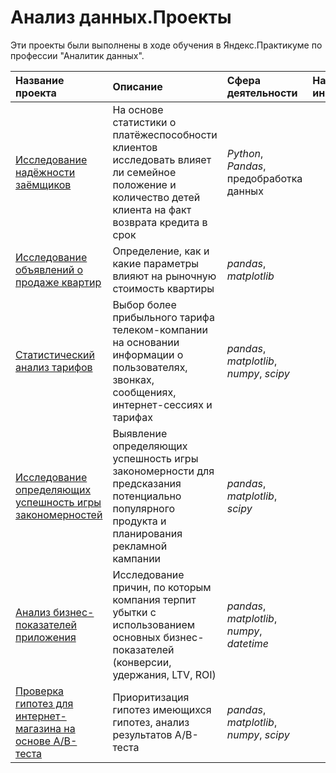 # Анализ данных.Проекты
Эти проекты были выполнены в ходе обучения в Яндекс.Практикуме по профессии "Аналитик данных".

| Название проекта | Описание | Сфера деятельности | Навыки и инструменты | 
| :---------------------- | :---------------------- | :---------------------- | :---------------------- |
| [Исследование надёжности заёмщиков](borrower_reliability_study) | На основе статистики о платёжеспособности клиентов исследовать влияет ли семейное положение и количество детей клиента на факт возврата кредита в срок | *Python*, *Pandas*, предобработка данных |
| [Исследование объявлений о продаже квартир](apartment_advertisements_research) | Определение, как и какие параметры влияют на рыночную стоимость квартиры | *pandas*, *matplotlib* |
| [Статистический анализ тарифов](statistical_analysis_of_tariffs) | Выбор более прибыльного тарифа телеком-компании на основании информации о пользователях, звонках, сообщениях, интернет-сессиях и тарифах | *pandas*, *matplotlib*, *numpy*, *scipy* |
| [Исследование определяющих успешность игры закономерностей](games_research) | Выявление определяющих успешность игры закономерности для предсказания потенциально популярного продукта и планирования рекламной кампании | *pandas*, *matplotlib*, *scipy* |
| [Анализ бизнес-показателей приложения](business_indicators_analysis) | Исследование причин, по которым компания терпит убытки с иcпользованием основных бизнес-показателей (конверсии, удержания, LTV, ROI) | *pandas*, *matplotlib*, *numpy*, *datetime* |
| [Проверка гипотез для интернет-магазина на основе A/B-теста](online_store_ab_testing) | Приоритизация гипотез имеющихся гипотез, анализ результатов A/B-теста | *pandas*, *matplotlib*, *numpy*, *scipy* |
